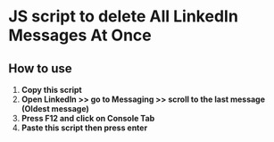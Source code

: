 # JS script to delete All LinkedIn Messages At Once

## How to use

1. **Copy this script**
1. **Open LinkedIn >> go to Messaging >> scroll to the last message (Oldest message)**
1. **Press F12 and click on Console Tab**
1. **Paste this script then press enter**